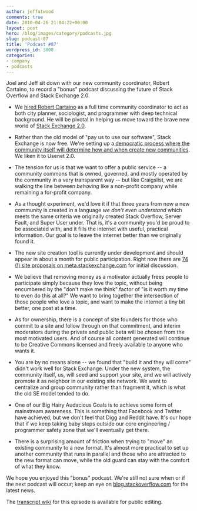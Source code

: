 ```yaml
---
author: jeffatwood
comments: true
date: 2010-04-26 21:04:22+00:00
layout: post
hero: /blog/images/category/podcasts.jpg
slug: podcast-87
title: 'Podcast #87'
wordpress_id: 3008
categories:
- company
- podcasts
---
```


Joel and Jeff sit down with our new community coordinator, Robert Cartaino, to record a "bonus" podcast discussing the future of Stack Overflow and Stack Exchange 2.0.



	
  * We [hired Robert Cartaino](http://blog.stackoverflow.com/2010/04/welcome-stack-overflow-valued-associate-00005/) as a full time community coordinator to act as both city planner, sociologist, and programmer with deep technical background. He will be pivotal in helping us move toward the brave new world of [Stack Exchange 2.0](http://blog.stackexchange.com/post/518474918/stack-exchange-2-0).

	
  * Rather than the old model of "pay us to use our software", Stack Exchange is now free. We're setting up a[ democratic process where the community itself will determine how and when create new communities](http://blog.stackexchange.com/post/518474918/stack-exchange-2-0). We liken it to Usenet 2.0.

	
  * The tension for us is that we want to offer a public service -- a community commons that is owned, governed, and mostly operated by the community in a very transparent way -- but like Craigslist, we are walking the line between _behaving_ like a non-profit company while remaining a for-profit company.

	
  * As a thought experiment, we'd love it if that three years from now a new community is created in a language _we don't even understand_ which meets the same criteria we originally created Stack Overflow, Server Fault, and Super User under. That is, it's a community you'd be proud to be associated with, and it fills the internet with useful, practical information. Our goal is to leave the internet better than we originally found it.

	
  * The new site creation tool is currently under development and should appear in about a month for public participation. Right now there are [74 (!) site proposals on meta.stackexchange.com](http://meta.stackexchange.com/questions/tagged/site-proposal) for initial discussion.

	
  * We believe that removing money as a motivator actually frees people to participate simply because they love the topic, without being encumbered by the "don't make me think" factor of "is it worth my time to even do this at all?" We want to bring together the intersection of those people who love a topic, and want to make the internet a tiny bit better, one post at a time.

	
  * As for ownership, there is a concept of site founders for those who commit to a site and follow through on that commitment, and interim moderators during the private and public beta will be chosen from the most motivated users. And of course all content generated will continue to be Creative Commons licensed and freely available to anyone who wants it.

	
  * You are by no means alone -- we found that "build it and they will come" didn't work well for Stack Exchange. Under the new system, the community itself, us, will seed and support your site, and we will actively promote it as neighbor in our existing site network. We want to centralize and group community rather than fragment it, which is what the old SE model tended to do.

	
  * One of our Big Hairy Audacious Goals is to achieve some form of mainstream awareness. This is something that Facebook and Twitter have achieved, but we don't feel that Digg and Reddit have. It's our hope that if we keep taking baby steps outside our core engineering / programmer safety zone that we'll eventually get there.

	
  * There is a surprising amount of friction when trying to "move" an existing community to a new format. It's almost more practical to set up another community that runs in parallel and those who are attracted to the new format can move, while the old guard can stay with the comfort of what they know.


We hope you enjoyed this "bonus" podcast. We're still not sure when or if the next podcast will occur; keep an eye on [blog.stackoverflow.com](http://blog.stackoverflow.com) for the latest news.

The [transcript wiki](https://stackoverflow.fogbugz.com/default.asp?W29204) for this episode is available for public editing.


